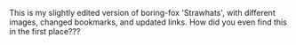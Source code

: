 This is my slightly edited version of boring-fox 'Strawhats', with different images, changed bookmarks, and updated links.
How did you even find this in the first place???
